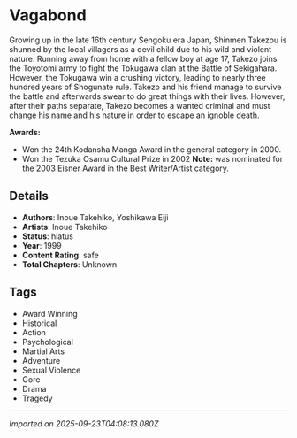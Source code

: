 # Vagabond

Growing up in the late 16th century Sengoku era Japan, Shinmen Takezou is shunned by the local villagers as a devil child due to his wild and violent nature. Running away from home with a fellow boy at age 17, Takezo joins the Toyotomi army to fight the Tokugawa clan at the Battle of Sekigahara. However, the Tokugawa win a crushing victory, leading to nearly three hundred years of Shogunate rule. Takezo and his friend manage to survive the battle and afterwards swear to do great things with their lives. However, after their paths separate, Takezo becomes a wanted criminal and must change his name and his nature in order to escape an ignoble death.  
  
**Awards:**
- Won the 24th Kodansha Manga Award in the general category in 2000.
- Won the Tezuka Osamu Cultural Prize in 2002 
**Note:** was nominated for the 2003 Eisner Award in the Best Writer/Artist category.

## Details
- **Authors**: Inoue Takehiko, Yoshikawa Eiji
- **Artists**: Inoue Takehiko
- **Status**: hiatus
- **Year**: 1999
- **Content Rating**: safe
- **Total Chapters**: Unknown

## Tags
- Award Winning
- Historical
- Action
- Psychological
- Martial Arts
- Adventure
- Sexual Violence
- Gore
- Drama
- Tragedy

---
*Imported on 2025-09-23T04:08:13.080Z*
